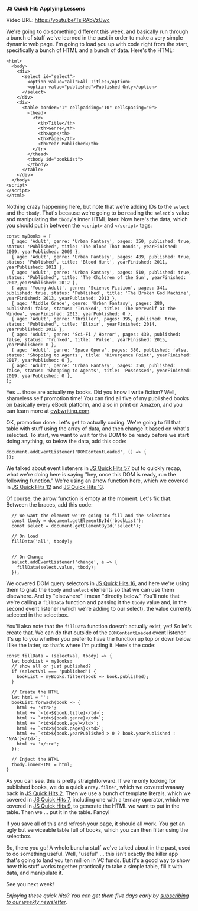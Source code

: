 **JS Quick Hit: Applying Lessons**

Video URL: https://youtu.be/TslRAbVzUwc

We're going to do something different this week, and basically run through a bunch of stuff we've learned in the past in order to make a very simple dynamic web page. I'm going to load you up with code right from the start, specifically a bunch of HTML and a bunch of data. Here's the HTML:

```
<html>
  <body>
    <div>
      <select id="select">
        <option value="all">All Titles</option>
        <option value="published">Published Only</option>
      </select>
    </div>
    <div>
      <table border="1" cellpadding="10" cellspacing="0">
        <thead>
          <tr>
            <th>Title</th>
            <th>Genre</th>
            <th>Age</th>
            <th>Pages</th>
            <th>Year Published</th>
          </tr>
        </thead>
        <tbody id="bookList">
        </tbody>
      </table>
    </div>
  </body>
<script>
</script>
</html>
```

Nothing crazy happening here, but note that we're adding IDs to the `select` and the `tbody`. That's because we're going to be reading the `select`'s value and manipulating the `tbody`'s inner HTML later.  Now here's the data, which you should put in between the `<script>` and `</script>` tags:

```
const myBooks = [
  { age: 'Adult', genre: 'Urban Fantasy', pages: 350, published: true, status: 'Published', title: 'The Blood That Bonds', yearFinished: 2009, yearPublished: 2009 },
  { age: 'Adult', genre: 'Urban Fantasy', pages: 489, published: true, status: 'Published', title: 'Blood Hunt', yearFinished: 2011, yearPublished: 2011 },
  { age: 'Adult', genre: 'Urban Fantasy', pages: 510, published: true, status: 'Published', title: 'The Children of the Sun', yearFinished: 2012,yearPublished: 2012 },
  { age: 'Young Adult', genre: 'Science Fiction', pages: 341, published: true, status: 'Published', title: 'The Broken God Machine', yearFinished: 2013, yearPublished: 2013 },
  { age: 'Middle Grade', genre: 'Urban Fantasy', pages: 280, published: false, status: 'Trunked', title: 'The Werewolf at the Window', yearFinished: 2013, yearPublished: 0 },
  { age: 'Adult', genre: 'Thriller', pages: 395, published: true, status: 'Published', title: 'Elixir', yearFinished: 2014, yearPublished: 2018 },
  { age: 'Adult', genre: 'Sci-Fi / Horror', pages: 430, published: false, status: 'Trunked', title: 'Pulse', yearFinished: 2015, yearPublished: 0 },
  { age: 'Adult', genre: 'Space Opera', pages: 380, published: false, status: 'Shopping to Agents', title: 'Divergence Point', yearFinished: 2017, yearPublished: 0 },
  { age: 'Adult', genre: 'Urban Fantasy', pages: 350, published: false, status: 'Shopping to Agents', title: 'Possessed', yearFinished: 2019, yearPublished: 0 },
];
```

Yes &hellip; those are actually my books. Did you know I write fiction? Well, shameless self promotion time! You can find all five of my published books on basically every eBook platform, and also in print on Amazon, and you can learn more at [cwbwriting.com](http://cwbwriting.com).

OK, promotion done. Let's get to actually coding. We're going to fill that table with stuff using the array of data, and then change it based on what's selected. To start, we want to wait for the DOM to be ready before we start doing anything, so below the data, add this code:

```
document.addEventListener('DOMContentLoaded', () => {
});
```

We talked about event listeners in [JS Quick Hits 57](https://closebrace.com/tutorials/2019-02-27/js-quick-hits-57-event-listeners) but to quickly recap, what we're doing here is saying "hey, once this DOM is ready, run the following function." We're using an arrow function here, which we covered in [JS Quick Hits 12](https://closebrace.com/tutorials/2018-04-11/js-quick-hits-12-arrow-functions-part-1) and [JS Quick Hits 13](https://closebrace.com/tutorials/2018-04-18/js-quick-hits-13-arrow-functions-part-2).

Of course, the arrow function is empty at the moment. Let's fix that. Between the braces, add this code:

```
  // We want the element we're going to fill and the selectbox
  const tbody = document.getElementById('bookList');
  const select = document.getElementById('select');

  // On load
  fillData('all', tbody);


  // On Change
  select.addEventListener('change', e => {
    fillData(select.value, tbody);
  });
```

We covered DOM query selectors in [JS Quick Hits 16](https://closebrace.com/tutorials/2018-05-09/js-quick-hits-16-dom-query-selectors), and here we're using them to grab the `tbody` and `select` elements so that we can use them elsewhere. And by "elsewhere" I mean "directly below." You'll note that we're calling a `fillData` function and passing it the `tbody` value and, in the second event listener (which we're adding to our select), the value currently selected in the selectbox.

You'll also note that the `fillData` function doesn't actually exist, yet! So let's create that. We can do that outside of the `DOMContentLoaded` event listener. It's up to you whether you prefer to have the function up top or down below. I like the latter, so that's where I'm putting it. Here's the code:

```
const fillData = (selectVal, tbody) => {
  let bookList = myBooks;
  // show all or just published?
  if (selectVal === 'published') {
    bookList = myBooks.filter(book => book.published);
  }

  // Create the HTML
  let html = '';
  bookList.forEach(book => {
    html += '<tr>';
    html += `<td>${book.title}</td>`;
    html += `<td>${book.genre}</td>`;
    html += `<td>${book.age}</td>`;
    html += `<td>${book.pages}</td>`;
    html += `<td>${book.yearPublished > 0 ? book.yearPublished : 'N/A'}</td>`;
    html += '</tr>';
  });

  // Inject the HTML
  tbody.innerHTML = html;
}
```

As you can see, this is pretty straightforward. If we're only looking for published books, we do a quick `Array.filter`, which we covered waaaay back in [JS Quick Hits 2](https://closebrace.com/tutorials/2018-02-07/js-quick-hits-2-array-filter). Then we use a bunch of template literals, which we covered in [JS Quick Hits 7](https://closebrace.com/tutorials/2018-03-07/js-quick-hits-7-template-literals), including one with a ternary operator, which we covered in [JS Quick Hits 9](https://closebrace.com/tutorials/2018-03-21/js-quick-hits-9-ternary-operators), to generate the HTML we want to put in the table. Then we &hellip; put it in the table. Fancy!

If you save all of this and refresh your page, it should all work. You get an ugly but serviceable table full of books, which you can then filter using the selectbox.

So, there you go! A whole buncha stuff we've talked about in the past, used to do something useful. Well, "useful" &hellip; this isn't exactly the killer app that's going to land you ten million in VC funds. But it's a good way to show how this stuff works together practically to take a simple table, fill it with data, and manipulate it.

See you next week!

_Enjoying these quick hits? You can get them five days early by [subscribing to our weekly newsletter](https://closebrace.com/newsletter/subscribe)._
